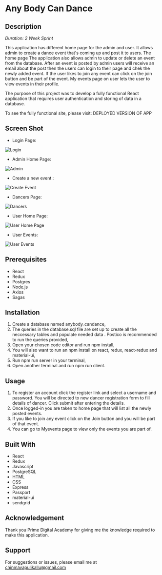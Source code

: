 # Any Body Can Dance

## Description

_Duration: 2 Week Sprint_

This application has  different home page for the admin and user. It allows admin to create a dance event that's coming up and post it to users. The home page  The application also allows admin to update  or delete an event from the database. After an event is posted by admin users will receive an email about the post then the users can login to their page and chek the newly added event. If the user likes to join any event can click on the join button and be part of the event. My events page on user lets the user to view events in their profile.

The purpose of this project was to develop a fully functional React application that requires user authentication and storing of data in a database.

To see the fully functional site, please visit: DEPLOYED VERSION OF APP


## Screen Shot

- Login Page:

![Login](/images/login_page.png)

- Admin Home Page:

![Admin](/images/admin_home.png)

- Create a new event :

![Create Event](/images/create_event.png)

- Dancers Page:

![Dancers](/images/dancers.png)

- User Home Page:

![User Home Page](/images/user_homepage.png)

- User Events:

![User Events](/images/my_events.png)


## Prerequisites

- React
- Redux
- Postgres
- Node.js
- Axios
- Sagas

## Installation

1. Create a database named anybody_candance,
2. The queries in the database.sql file are set up to create all the neccessary tables and populate needed data . Postico is recommended to run the queries provided,
3. Open your chosen code editor and run npm install,
4. You will also want to run an npm install on react, redux, react-redux and material-ui,
5. Run npm run server in your terminal,
6. Open another terminal and run npm run client.

## Usage

1. To register an account click the register link and select a username and password. You will be directed to new dancer registration form to fill details of dancer. Click submit after entering the details.
2. Once logged-in you are taken to home page that will list all the newly posted events.
3. If you like to join any event click on the Join button and you will be part of that event.
4. You can go to Myevents page to view only the events you are part of.


## Built With

- React
- Redux
- Javascript
- PostgreSQL
- HTML
- CSS
- Express
- Passport
- material-ui
- sendgrid

## Acknowledgement

Thank you Prime Digital Academy for giving me the knowledge required to make this application.

## Support 

For suggestions or issues, please email me at chinmayapulikallu@gmail.com


